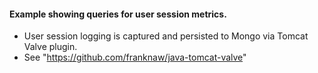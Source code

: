 #### Example showing queries for user session metrics.

* User session logging is captured and persisted to Mongo via Tomcat Valve plugin.
* See "https://github.com/franknaw/java-tomcat-valve"
